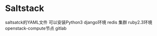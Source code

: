 # Saltstack
saltsatck的YAML文件 
可以安装Python3 django环境
redis 集群 ruby2.3环境
openstack-compute节点 
gitlab  
